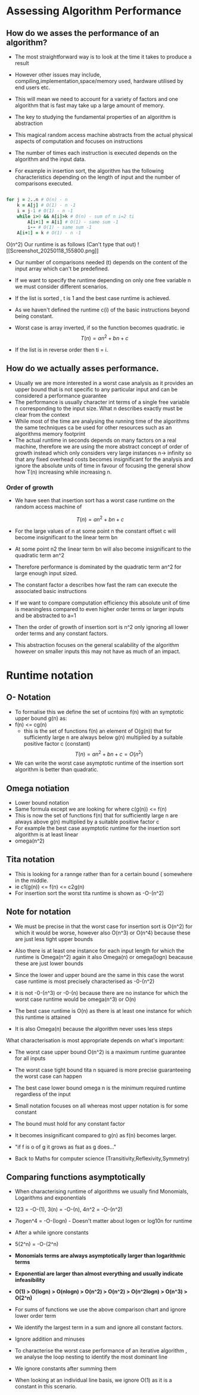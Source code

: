 
# Assessing Algorithm Performance

## How do we asses the performance of an algorithm?

- The most straightforward way is to look at the time it takes to produce a result 
- However other issues may include, compiling,implementation,space/memory used, hardware utilised by end users etc.
- This will mean we need to account for a variety of factors and one algorithm that is fast may take up a large amount of memory.

- The key to studying the fundamental properties of an algorithm is abstraction
- This magical random access machine abstracts from the actual physical aspects of computation and focuses on instructions 
- The number of times each instruction is executed depends on the algorithm and the input data.

- For example in insertion sort, the algorithm has the following characteristics depending on the length of input and the number of comparisons executed.

```ruby

for j = 2..n # O(n) - n
	k = A[j] # O(1) - n -1
	i = j-1 # O(1) - n -1
	while i>0 && A[i]>k # O(n) - sum of n i=2 ti
		A[i+1] = A[i] # O(1) - same sum -1 
		i-- # O(1) - same sum -1
	A[i+1] = k # O(1) - n -1


```
O(n^2)
Our runtime is as follows (Can't type that out)
![[Screenshot_20250118_155800.png]]


- Our number of comparisons needed (t) depends on the content of the input array which can't be predefined.

- If we want to specify the runtime depending on only one free variable n we must consider different scenarios.
- If the list is sorted , t is 1 and the best case runtime is achieved.
- As we haven't defined the runtime c(i) of the basic instructions beyond being constant.
 - Worst case is array inverted, if so the function becomes quadratic. ie
$$
 T(n) = an^2 + bn +c
$$
- If the list is in reverse order then ti = i. 

## How do we actually asses performance.
- Usually we are more interested in a worst case analysis as it provides an upper bound that is not specific to any particular input and can be considered a performance guarantee
- The performance is usually character int terms of a single free variable n corresponding to the input size. What n describes exactly must be clear from the context 
- While most of the time are analysing the running time of the algorithms the same techniques ca be used for other resources such as an algorithms memory footprint
- The actual runtime in seconds depends on many factors on a real machine, therefore we are using the more abstract concept of order of growth instead which only considers very large instances n-> infinity so that any fixed overhead costs becomes insignificant for the analysis and ignore the absolute units of time in favour of focusing the general show how T(n) increasing while increasing n.

### Order of growth

- We have seen that insertion sort has a worst case runtime on the random access machine of 

$$
 T(n) = an^2 + bn +c
$$

- For the large values of n  at some point n the constant offset c will become insignificant to the linear term bn
- At some point n2 the linear term bn will also become insignificant to the quadratic term an^2
- Therefore performance is dominated by the quadratic term an^2 for large enough input sized.
- The constant factor a describes how fast the ram can execute the associated basic instructions
- If we want to compare computation efficiency this absolute unit of time is meaningless compared to even higher order terms or larger inputs and be abstracted to a=1 
- Then the order of growth of insertion sort is n^2 only ignoring all lower order terms and any constant factors.

- This abstraction focuses on the general scalability of the algorithm however on smaller inputs this may not have as much of an impact.

# Runtime notation
## O- Notation

- To formalise this we define the set of ucntoins f(n) with an symptotic upper bound g(n) as:
- f(n) <= cg(n)
  - this is the set of functions f(n) an element of O(g(n)) that for sufficiently large n are always below g(n) multiplied by a suitable positive factor c (constant)
$$
 T(n) = an^2 +bn +c = O(n^2)
$$
- We can write the worst case asymptotic runtime of the insertion sort algorithm is better than quadratic.
## Omega notiation

- Lower bound notation
- Same formula except we are looking for where c(g(n)) <= f(n)
- This is now the set of functions f(n) that for sufficiently large n are always above g(n) multiplied by a suitable positive factor c
- For example the best case asymptotic runtime for the insertion sort algorithm is at least linear
- omega(n^2)

## Tita notation
- This is looking for a rannge rather than for a certain bound ( somewhere in the middle.
- ie c1(g(n)) <= f(n) <= c2g(n)
- For insertion sort the worst tita runtime is shown as -O-(n^2)

## Note for notation

- We must be precise in that the worst case for insertion sort is O(n^2) for which it would be worse, however also O(n^3) or O(n^4) because these are just less tight upper bounds
- Also there is at least one instance for each input length for which the runtime is Omega(n^2) again it also Omega(n) or omega(logn) beacause these are just lower bounds
- Since the lower and upper bound are the same in this case the worst case runtime is most precisely characterised as -0-(n^2)
- it is not -0-(n^3) or -0-(n) because there are no instance for which the worst case runtime would be omega(n^3) or O(n)

- The best case runtime is O(n) as there is at least one instance for which this runtime is attained
- It is also Omega(n) because the algorithm never uses less steps


What characterisation is most appropriate depends on what's important:
- The worst case upper bound O(n^2) is a maximum runtime guarantee for all inputs
- The worst case tight bound tita n squared is more precise guaranteeing the worst case can happen
- The best case lower bound omega n is the minimum required runtime regardless of the input


- Small notation focuses on all whereas most upper notation is for some constant
- The bound must hold for any constant factor
- It becomes insignificant compared to g(n) as f(n) becomes larger.
- "if f is o of g it grows as fsat as g does..."
- Back to Maths for computer science (Transitivity,Reflexivity,Symmetry)

## Comparing functions asymptotically
- When characterising runtime of algorithms we usually find Monomials, Logarithms and exponentials
- 123 = -O-(1), 3(n) = -O-(n), 4n^2 = -O-(n^2)
- 7logen^4 = -O-(logn)  - Doesn't matter about logen or log10n for runtime
- After a while ignore constants
- 5(2^n) = -O-(2^n)

- **Monomials terms are always asymptotically larger than logarithmic terms**
- **Exponential are larger than almost everything and usually indicate infeasibility**
- **O(1) > O(logn) > O(nlogn) > O(n^2) > O(n^2) > O(n^2logn) > O(n^3) > O(2^n)**

- For sums of functions we use the above comparison chart  and ignore lower order term
- We identify the largest term in a sum and ignore all constant factors. 
- Ignore addition and minuses

- To characterise the worst case performance of an iterative algorithm , we analyse the loop nesting to identify the most dominant line
- We ignore constants after summing them
- When looking at an individual line basis, we ignore O(1) as it is a constant in this scenario.
